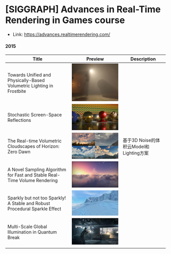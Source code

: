 # [SIGGRAPH] Advances in Real-Time Rendering in Games course



- Link: https://advances.realtimerendering.com/



#### 2015

| Title                                                        | Preview                                                      | Description                             |
| ------------------------------------------------------------ | ------------------------------------------------------------ | --------------------------------------- |
| Towards Unified and Physically-Based Volumetric Lighting in Frostbite | ![img](sig-advance-course.assets/image-20221217204609188.png) |                                         |
| Stochastic Screen-Space Reflections                          | ![img](sig-advance-course.assets/image-20221217204337654.png) |                                         |
| The Real-time Volumetric Cloudscapes of Horizon: Zero Dawn   | ![img](sig-advance-course.assets/image.png)                  | 基于3D Noise的体积云Model和Lighting方案 |
| A Novel Sampling Algorithm for Fast and Stable Real-Time Volume Rendering | ![img](sig-advance-course.assets/image-20221217204629239.png) |                                         |
| Sparkly but not too Sparkly! A Stable and Robust Procedural Sparkle Effect | ![img](sig-advance-course.assets/image-20221217204647791.png) |                                         |
| Multi-Scale Global Illumination in Quantum Break             | ![img](sig-advance-course.assets/image-20221217204705179.png) |                                         |
|                                                              |                                                              |                                         |

